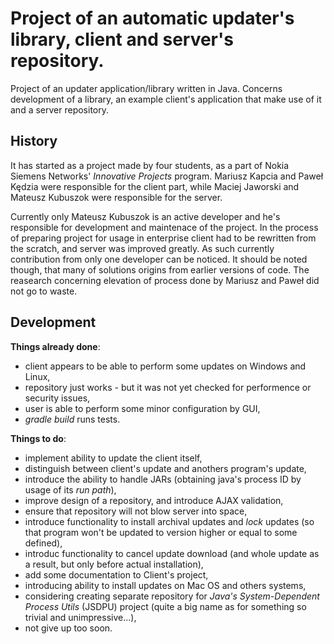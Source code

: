 ﻿Project of an automatic updater's library, client and server's repository.
===========

Project of an updater application/library written in Java. Concerns development
of a library, an example client's application that make use of it and a server
repository.

History
-----------

It has started as a project made by four students, as a part of Nokia Siemens
Networks' *Innovative Projects* program. Mariusz Kapcia and Paweł Kędzia were
responsible for the client part, while Maciej Jaworski and Mateusz Kubuszok
were responsible for the server.

Currently only Mateusz Kubuszok is an active developer and he's responsible for
development and maintenace of the project. In the process of preparing project
for usage in enterprise client had to be rewritten from the scratch, and server
was improved greatly. As such currently contribution from only one
developer can be noticed. It should be noted though, that many of solutions
origins from earlier versions of code. The reasearch concerning elevation of
process done by Mariusz and Paweł did not go to waste.

Development
-----------

**Things already done**:
 * client appears to be able to perform some updates on Windows and Linux,
 * repository just works - but it was not yet checked for performence
 or security issues,
 * user is able to perform some minor configuration by GUI,
 * *gradle build* runs tests.

**Things to do**:
 * implement ability to update the client itself,
 * distinguish between client's update and anothers program's update,
 * introduce the ability to handle JARs (obtaining java's process ID by usage of
 its *run path*),
 * improve design of a repository, and introduce AJAX validation,
 * ensure that repository will not blow server into space,
 * introduce functionality to install archival updates and *lock* updates (so
 that program won't be updated to version higher or equal to some defined),
 * introduc functionality to cancel update download (and whole update as
 a result, but only before actual installation),
 * add some documentation to Client's project,
 * introducing ability to install updates on Mac OS and others systems,
 * considering creating separate repository for *Java's System-Dependent
 Process Utils* (JSDPU) project (quite a big name as for something so trivial
 and unimpressive...),
 * not give up too soon.